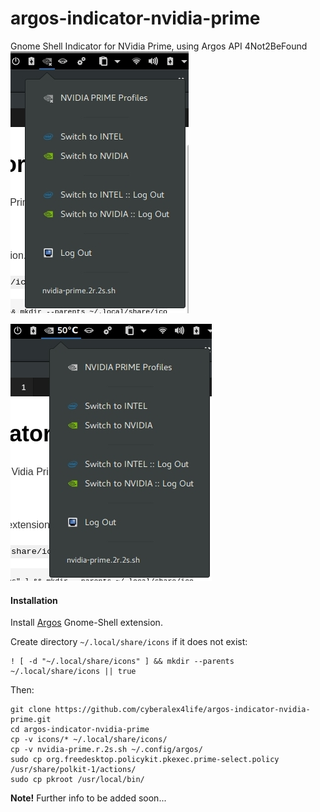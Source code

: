 # argos-indicator-nvidia-prime
Gnome Shell Indicator for NVidia Prime, using Argos API
4Not2BeFound
![NVidia Prime Argos Indicator](https://github.com/cyberalex4life/argos-indicator-nvidia-prime/blob/master/screenshots/argos-nvidia-prime1.jpg)

![NVidia Prime Argos Indicator](https://github.com/cyberalex4life/argos-indicator-nvidia-prime/blob/master/screenshots/argos-nvidia-prime2.jpg)

#### Installation
Install [Argos](https://extensions.gnome.org/extension/1176/argos/) Gnome-Shell extension.

Create directory `~/.local/share/icons` if it does not exist:
```
! [ -d "~/.local/share/icons" ] && mkdir --parents ~/.local/share/icons || true
```

Then:
```
git clone https://github.com/cyberalex4life/argos-indicator-nvidia-prime.git
cd argos-indicator-nvidia-prime
cp -v icons/* ~/.local/share/icons/
cp -v nvidia-prime.r.2s.sh ~/.config/argos/
sudo cp org.freedesktop.policykit.pkexec.prime-select.policy /usr/share/polkit-1/actions/
sudo cp pkroot /usr/local/bin/
```
**Note!**
Further info to be added soon...
